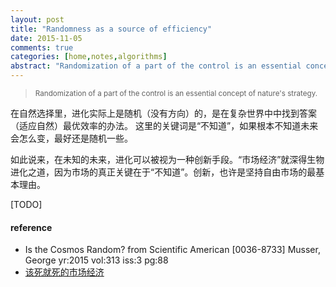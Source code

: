 ```yaml
---
layout: post
title: "Randomness as a source of efficiency"
date: 2015-11-05
comments: true
categories: [home,notes,algorithms]
abstract: "Randomization of a part of the control is an essential concept of nature's strategy."
---
```


> <small> Randomization of a part of the control is an essential concept of nature's strategy.</small>

在自然选择里，进化实际上是随机（没有方向）的，是在复杂世界中中找到答案（适应自然）最优效率的办法。 这里的关键词是“不知道”，如果根本不知道未来会怎么变，最好还是随机一些。

如此说来，在未知的未来，进化可以被视为一种创新手段。“市场经济”就深得生物进化之道，因为市场的真正关键在于“不知道”。创新，也许是坚持自由市场的最基本理由。

[TODO]

#### reference
* Is the Cosmos Random? from Scientific American [0036-8733] Musser, George yr:2015 vol:313 iss:3 pg:88
* [该死就死的市场经济](http://www.weibo.com/p/1001603833249125236809)

